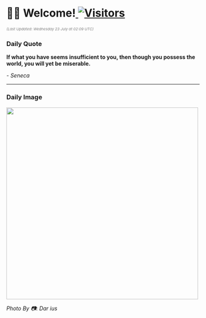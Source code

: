 <h1>👋🏽 Welcome!<a href="https://github.com/OmitNomis/"> <img src="https://visitor-badge.laobi.icu/badge?page_id=OmitNomis" alt="Visitors"></a></h1>

<i><p style="font-size: 0.6rem; color:gray">(Last Updated: Wednesday 23 July at 02:09 UTC)</p></i>

<h3> Daily Quote </h3>
<b><p>If what you have seems insufficient to you, then though you possess the world, you will yet be miserable.</p></b>
<i><caption style="font-size: 0.8rem; color:gray;">- Seneca</caption></i>


<hr>

<h3>Daily Image</h3>
<a href="https://images.pexels.com/photos/33111369/pexels-photo-33111369.jpeg" target="_blank"><img style="height:500px;" src="https://images.pexels.com/photos/33111369/pexels-photo-33111369.jpeg"/></a>

<i><caption style="font-size: 0.8rem; color:gray;"> Photo By 📷: Dar ius</caption></i>

